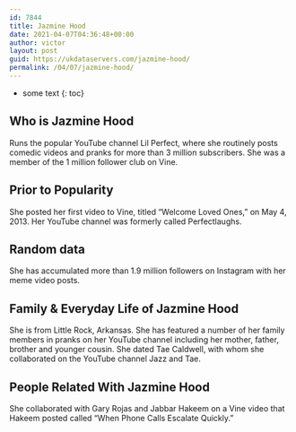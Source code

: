 ```yaml
---
id: 7844
title: Jazmine Hood
date: 2021-04-07T04:36:48+00:00
author: victor
layout: post
guid: https://ukdataservers.com/jazmine-hood/
permalink: /04/07/jazmine-hood/
---
```


* some text
{: toc}


## Who is Jazmine Hood



Runs the popular YouTube channel Lil Perfect, where she routinely posts comedic videos and pranks for more than 3 million subscribers. She was a member of the 1 million follower club on Vine. 

                
                
                
## Prior to Popularity



She posted her first video to Vine, titled &#8220;Welcome Loved Ones,&#8221; on May 4, 2013. Her YouTube channel was formerly called Perfectlaughs.

                
                
                
## Random data



She has accumulated more than 1.9 million followers on Instagram with her meme video posts.

                
                
                
## Family & Everyday Life of Jazmine Hood



She is from Little Rock, Arkansas. She has featured a number of her family members in pranks on her YouTube channel including her mother, father, brother and younger cousin. She dated Tae Caldwell, with whom she collaborated on the YouTube channel Jazz and Tae. 

                
                
                
## People Related With Jazmine Hood



She collaborated with Gary Rojas and Jabbar Hakeem on a Vine video that Hakeem posted called &#8220;When Phone Calls Escalate Quickly.&#8221;

                
              
            
          
          
          
